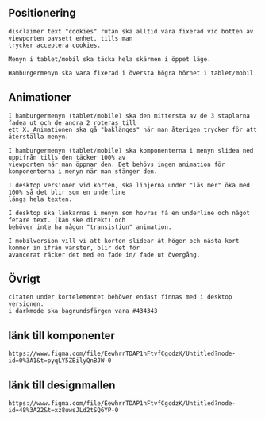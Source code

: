 ## Positionering
    disclaimer text "cookies" rutan ska alltid vara fixerad vid botten av viewporten oavsett enhet, tills man 
    trycker acceptera cookies.
    
    Menyn i tablet/mobil ska täcka hela skärmen i öppet läge.
    
    Hamburgermenyn ska vara fixerad i översta högra hörnet i tablet/mobil. 

## Animationer
    I hamburgermenyn (tablet/mobile) ska den mittersta av de 3 staplarna fadea ut och de andra 2 roteras till  
    ett X. Animationen ska gå "baklänges" när man återigen trycker för att återställa menyn.
    
    I hamburgermenyn (tablet/mobile) ska komponenterna i menyn slidea ned uppifrån tills den täcker 100% av 
    viewporten när man öppnar den. Det behövs ingen animation för komponenterna i menyn när man stänger den. 

    I desktop versionen vid korten, ska linjerna under "läs mer" öka med 100% så det blir som en underline 
    längs hela texten.

    I desktop ska länkarnas i menyn som hovras få en underline och något fetare text. (kan ske direkt) och 
    behöver inte ha någon "transistion" animation. 

    I mobilversion vill vi att korten slidear åt höger och nästa kort kommer in ifrån vänster, blir det för 
    avancerat räcker det med en fade in/ fade ut övergång.

## Övrigt
    citaten under kortelementet behöver endast finnas med i desktop versionen. 
    i darkmode ska bagrundsfärgen vara #434343 

## länk till komponenter
    https://www.figma.com/file/EewhrrTDAP1hFtvfCgcdzK/Untitled?node-id=0%3A1&t=pyqLY5ZBilyQnBJW-0

## länk till designmallen
    https://www.figma.com/file/EewhrrTDAP1hFtvfCgcdzK/Untitled?node-id=48%3A22&t=xz8uwsJLd2tSQ6YP-0

